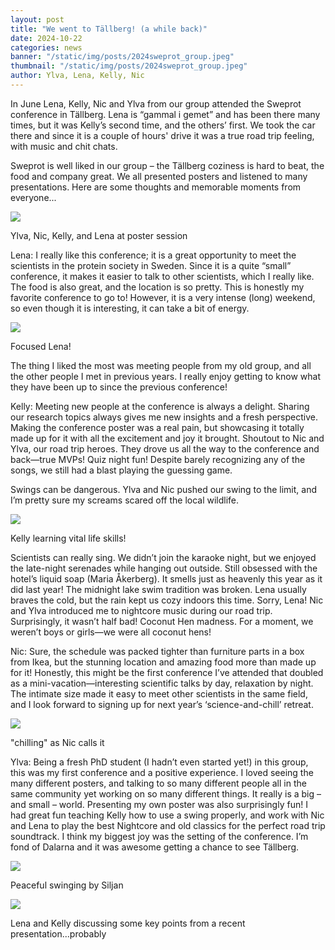 ```yaml
---
layout: post
title: "We went to Tällberg! (a while back)"
date: 2024-10-22
categories: news
banner: "/static/img/posts/2024sweprot_group.jpeg"
thumbnail: "/static/img/posts/2024sweprot_group.jpeg"
author: Ylva, Lena, Kelly, Nic
---
```


In June Lena, Kelly, Nic and Ylva from our group attended the Sweprot conference in Tällberg. Lena is “gammal i gemet” and has been there many times, but it was Kelly’s second time, and the others’ first. We took the car there and since it is a couple of hours' drive it was a true road trip feeling, with music and chit chats.

Sweprot is well liked in our group – the Tällberg coziness is hard to beat, the food and company great. We all presented posters and listened to many presentations. Here are some thoughts and memorable moments from everyone...

<div class="text-center"> 
  <img class="img-20" src="/static/img/posts/2024sweprot_group_edit.jpg">
  <p>Ylva, Nic, Kelly, and Lena at poster session</p>
</div>

Lena:
I really like this conference; it is a great opportunity to meet the scientists in the protein society in Sweden. Since it is a quite “small” conference, it makes it easier to talk to other scientists, which I really like. The food is also great, and the location is so pretty. This is honestly my favorite conference to go to! However, it is a very intense (long) weekend, so even though it is interesting, it can take a bit of energy.  

<div class="text-center"> 
  <img class="img-20" src="/static/img/posts/2024sweprot_lenaposter.jpg">
  <p>Focused Lena!</p>
</div>

The thing I liked the most was meeting people from my old group, and all the other people I met in previous years. I really enjoy getting to know what they have been up to since the previous conference!


Kelly:
⁠Meeting new people at the conference is always a delight. Sharing our research topics always gives me new insights and a fresh perspective.
⁠Making the conference poster was a real pain, but showcasing it totally made up for it with all the excitement and joy it brought.
Shoutout to Nic and Ylva, our road trip heroes. They drove us all the way to the conference and back—true MVPs!
Quiz night fun! Despite barely recognizing any of the songs, we still had a blast playing the guessing game.

Swings can be dangerous. Ylva and Nic pushed our swing to the limit, and I’m pretty sure my screams scared off the local wildlife.
<div class="text-center"> 
  <img class="img-20" src="/static/img/posts/2024sweprot_kellyswing.jpg">
  <p>Kelly learning vital life skills!</p>
</div>

Scientists can really sing. We didn’t join the karaoke night, but we enjoyed the late-night serenades while hanging out outside.
Still obsessed with the hotel’s liquid soap (Maria Åkerberg). It smells just as heavenly this year as it did last year!
⁠The midnight lake swim tradition was broken. Lena usually braves the cold, but the rain kept us cozy indoors this time. Sorry, Lena!
Nic and Ylva introduced me to nightcore music during our road trip. Surprisingly, it wasn’t half bad!
⁠Coconut Hen madness. For a moment, we weren’t boys or girls—we were all coconut hens!

Nic:
Sure, the schedule was packed tighter than furniture parts in a box from Ikea, but the stunning location and amazing food more than made up for it! Honestly, this might be the first conference I’ve attended that doubled as a mini-vacation—interesting scientific talks by day, relaxation by night. The intimate size made it easy to meet other scientists in the same field, and I look forward to signing up for next year’s ‘science-and-chill’ retreat.

<div class="text-center"> 
  <img class="img-20" src="/static/img/posts/2024sweprot_climbers.jpg">
  <p>"chilling" as Nic calls it</p>
</div>

Ylva:
Being a fresh PhD student (I hadn’t even started yet!) in this group, this was my first conference and a positive experience. I loved seeing the many different posters, and talking to so many different people all in the same community yet working on so many different things. It really is a big – and small – world. Presenting my own poster was also surprisingly fun! 
I had great fun teaching Kelly how to use a swing properly, and work with Nic and Lena to play the best Nightcore and old classics for the perfect road trip soundtrack. 
I think my biggest joy was the setting of the conference. I’m fond of Dalarna and it was awesome getting a chance to see Tällberg. 

<div class="text-center"> 
  <img class="img-20" src="/static/img/posts/2024sweprot_ylvaswing.jpg">
  <p>Peaceful swinging by Siljan</p>
</div>

<div class="text-center"> 
  <img class="img-10" src="/static/img/posts/2024sweprot_lenaandkelly.jpg">
  <p>Lena and Kelly discussing some key points from a recent presentation...probably</p>
</div>